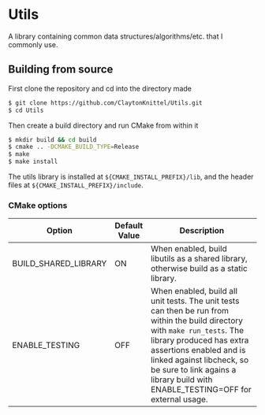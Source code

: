 # Utils

A library containing common data structures/algorithms/etc. that I commonly use.


## Building from source

First clone the repository and cd into the directory made
```bash
$ git clone https://github.com/ClaytonKnittel/Utils.git
$ cd Utils
```
Then create a build directory and run CMake from within it
```bash
$ mkdir build && cd build
$ cmake .. -DCMAKE_BUILD_TYPE=Release
$ make
$ make install
```

The utils library is installed at `${CMAKE_INSTALL_PREFIX}/lib`, and the header files at `${CMAKE_INSTALL_PREFIX}/include`.


### CMake options

| Option | Default Value | Description |
| ------ | ------------- | ----------- |
| BUILD_SHARED_LIBRARY | ON | When enabled, build libutils as a shared library, otherwise build as a static library. |
| ENABLE_TESTING | OFF | When enabled, build all unit tests. The unit tests can then be run from within the build directory with `make run_tests`. The library produced has extra assertions enabled and is linked against libcheck, so be sure to link agains a library build with ENABLE_TESTING=OFF for external usage. |
